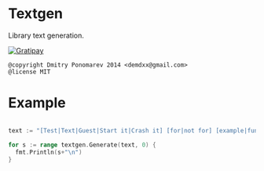 Textgen
=======

Library text generation.

[![Gratipay](http://img.shields.io/gratipay/demdxx.svg)](https://gratipay.com/demdxx/)

    @copyright Dmitry Ponomarev 2014 <demdxx@gmail.com>
    @license MIT

Example
=======

```go

text := "[Test|Text|Guest|Start it|Crash it] [for|not for] [example|fun|you|us]! Oh ya!"

for s := range textgen.Generate(text, 0) {
  fmt.Println(s+"\n")
}

```
